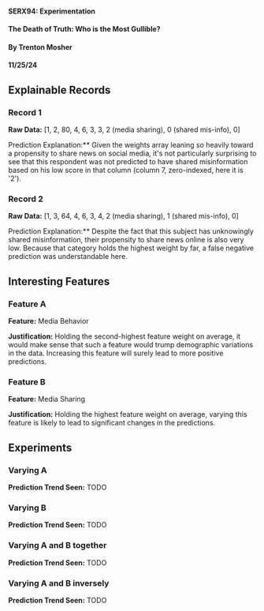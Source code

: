 #### SERX94: Experimentation
#### The Death of Truth: Who is the Most Gullible?
#### By Trenton Mosher
#### 11/25/24


## Explainable Records
### Record 1
**Raw Data:** [1, 2, 80, 4, 6, 3, 3, 2 (media sharing), 0 (shared mis-info), 0]

Prediction Explanation:** Given the weights array leaning so heavily toward a propensity
to share news on social media, it's not particularly surprising to see that this respondent
was not predicted to have shared misinformation based on his low score in that column 
(column 7, zero-indexed, here it is '2').

### Record 2
**Raw Data:** [1, 3, 64, 4, 6, 3, 4, 2 (media sharing), 1 (shared mis-info), 0]

Prediction Explanation:** Despite the fact that this subject has unknowingly shared misinformation,
their propensity to share news online is also very low. Because that category holds the highest weight by far, a false 
negative prediction was understandable here.


## Interesting Features
### Feature A
**Feature:** Media Behavior

**Justification:** Holding the second-highest feature weight on average,
it would make sense that such a feature would trump demographic variations in
the data. Increasing this feature will surely lead to more positive predictions.

### Feature B
**Feature:** Media Sharing

**Justification:** Holding the highest feature weight on average, varying this
feature is likely to lead to significant changes in the predictions.

## Experiments 
### Varying A
**Prediction Trend Seen:** TODO

### Varying B
**Prediction Trend Seen:** TODO

### Varying A and B together
**Prediction Trend Seen:** TODO


### Varying A and B inversely
**Prediction Trend Seen:** TODO

